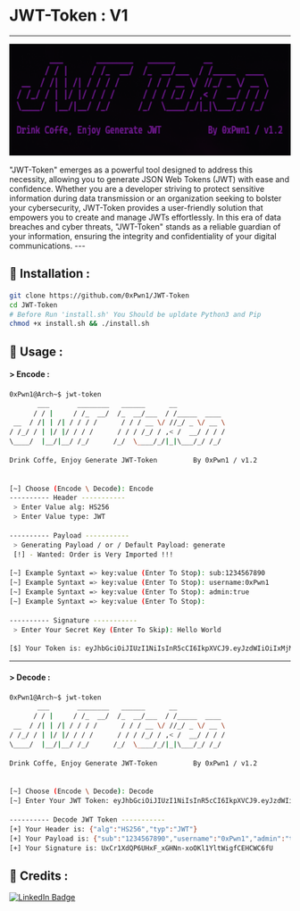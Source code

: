 # JWT-Token : V1
---
<p align="center">
<img src="JWT.png" alt="center" style="width:600px; height:200px"/>
</p>
"JWT-Token" emerges as a powerful tool designed to address this necessity, allowing you to generate JSON Web Tokens (JWT) with ease and confidence. Whether you are a developer striving to protect sensitive information during data transmission or an organization seeking to bolster your cybersecurity, JWT-Token provides a user-friendly solution that empowers you to create and manage JWTs effortlessly. In this era of data breaches and cyber threats, "JWT-Token" stands as a reliable guardian of your information, ensuring the integrity and confidentiality of your digital communications.
---

## 📌 Installation : 
  
  ```sh
  git clone https://github.com/0xPwn1/JWT-Token
  cd JWT-Token
  # Before Run 'install.sh' You Should be upldate Python3 and Pip 
  chmod +x install.sh && ./install.sh
```

## 📌 Usage :

#### > Encode :
```sh
0xPwn1@Arch~$ jwt-token
       ___       ________   ______      __            
      / / |     / /_  __/  /_  __/___  / /_____  ____ 
 __  / /| | /| / / / /      / / / __ \/ //_/ _ \/ __ \
/ /_/ / | |/ |/ / / /      / / / /_/ / ,< /  __/ / / /
\____/  |__/|__/ /_/      /_/  \____/_/|_|\___/_/ /_/ 
                                                      
Drink Coffe, Enjoy Generate JWT-Token         By 0xPwn1 / v1.2 


[~] Choose (Encode \ Decode): Encode
---------- Header -----------
 > Enter Value alg: HS256
 > Enter Value type: JWT

---------- Payload -----------
 > Generating Payload / or / Default Payload: generate
 [!] - Wanted: Order is Very Imported !!!

[~] Example Syntaxt => key:value (Enter To Stop): sub:1234567890
[~] Example Syntaxt => key:value (Enter To Stop): username:0xPwn1
[~] Example Syntaxt => key:value (Enter To Stop): admin:true
[~] Example Syntaxt => key:value (Enter To Stop): 

---------- Signature -----------
 > Enter Your Secret Key (Enter To Skip): Hello World

[$] Your Token is: eyJhbGciOiJIUzI1NiIsInR5cCI6IkpXVCJ9.eyJzdWIiOiIxMjM0NTY3ODkwIiwidXNlcm5hbWUiOiIweFB3bjEiLCJhZG1pbiI6InRydWUifQ.UxCr1XdQP6UHxF_xGHNn-xoOKl1YltWigfCEHCWC6fU
```
---
#### > Decode :
```sh
0xPwn1@Arch~$ jwt-token
       ___       ________   ______      __            
      / / |     / /_  __/  /_  __/___  / /_____  ____ 
 __  / /| | /| / / / /      / / / __ \/ //_/ _ \/ __ \
/ /_/ / | |/ |/ / / /      / / / /_/ / ,< /  __/ / / /
\____/  |__/|__/ /_/      /_/  \____/_/|_|\___/_/ /_/ 
                                                      
Drink Coffe, Enjoy Generate JWT-Token         By 0xPwn1 / v1.2 


[~] Choose (Encode \ Decode): Decode
[~] Enter Your JWT Token: eyJhbGciOiJIUzI1NiIsInR5cCI6IkpXVCJ9.eyJzdWIiOiIxMjM0NTY3ODkwIiwidXNlcm5hbWUiOiIweFB3bjEiLCJhZG1pbiI6InRydWUifQ.UxCr1XdQP6UHxF_xGHNn-xoOKl1YltWigfCEHCWC6fU

---------- Decode JWT Token -----------
[+] Your Header is: {"alg":"HS256","typ":"JWT"}
[+] Your Payload is: {"sub":"1234567890","username":"0xPwn1","admin":"true"}
[+] Your Signature is: UxCr1XdQP6UHxF_xGHNn-xoOKl1YltWigfCEHCWC6fU
```

## 📜 Credits :

[![LinkedIn Badge](https://camo.githubusercontent.com/a80d00f23720d0bc9f55481cfcd77ab79e141606829cf16ec43f8cacc7741e46/68747470733a2f2f696d672e736869656c64732e696f2f62616467652f4c696e6b6564496e2d3030373742353f7374796c653d666f722d7468652d6261646765266c6f676f3d6c696e6b6564696e266c6f676f436f6c6f723d7768697465)](https://www.linkedin.com/in/elmehdi-chbani/)

